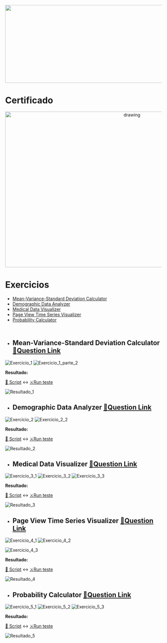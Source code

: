 <p align="center"><a href="https://www.freecodecamp.org/learn/data-analysis-with-python/"><img src="https://cdn.discordapp.com/attachments/465998423145971713/1024632257249558579/unknown.png" width="700" height="250"/></a></p>

# Certificado
 
 <p align="center"><a href="https://www.freecodecamp.org/certification/fcc0b7be3c6-9783-4893-8d4a-e29361d207d3/data-analysis-with-python-v7" target="_blank" ><img src="https://cdn.discordapp.com/attachments/465998423145971713/1024632534019088406/unknown.png" alt="drawing" width="800" height="500"/></a></p>
 
# Exercicios
- [Mean-Variance-Standard Deviation Calculator](#mean-variance-standard-deviation-calculator-memoquestion-link)
- [Demographic Data Analyzer](#demographic-data-analyzer-memoquestion-link)
- [Medical Data Visualizer](#medical-data-visualizer-memoquestion-link)
- [Page View Time Series Visualizer](#page-view-time-series-visualizer-memoquestion-link)
- [Probability Calculator](#probability-calculator--memoquestion-link)
<img src="https://cdn.discordapp.com/attachments/465998423145971713/1010772288926392360/unknown.png" width="1000" height="10"/>

 - ## Mean-Variance-Standard Deviation Calculator [:memo:Question Link](https://www.freecodecamp.org/learn/data-analysis-with-python/data-analysis-with-python-projects/mean-variance-standard-deviation-calculator)

  ![Exercicio_1](https://cdn.discordapp.com/attachments/465998423145971713/1025183784569684019/unknown.png)
  ![Exercicio_1_parte_2](https://cdn.discordapp.com/attachments/465998423145971713/1025183894020051035/unknown.png)
   
   **Resultado:**
   
   [:open_file_folder: Script](https://github.com/Winzen/freecodecamp.org/blob/main/Data%20Analysis%20with%20Python%20Projects/Mean-Variance-Standard.py)
   :left_right_arrow:
   [:crossed_swords:Run teste](https://replit.com/@LuizSinx/boilerplate-mean-variance-standard-deviation-calculator-2#mean_var_std.py)
   
   ![Resultado_1](https://cdn.discordapp.com/attachments/465998423145971713/1025188136394956810/unknown.png)
 
 - ## Demographic Data Analyzer [:memo:Question Link](https://www.freecodecamp.org/learn/data-analysis-with-python/data-analysis-with-python-projects/demographic-data-analyzer)
  ![Exercicio_2](https://cdn.discordapp.com/attachments/465998423145971713/1025474253581189190/unknown.png)
  ![Exercicio_2_2](https://cdn.discordapp.com/attachments/465998423145971713/1025474311420657816/unknown.png)
  
   **Resultado:**
   
   [:open_file_folder: Script](https://github.com/Winzen/freecodecamp.org/blob/main/Data%20Analysis%20with%20Python%20Projects/Demographic%20Data%20Analyzer.py)
   :left_right_arrow:
   [:crossed_swords:Run teste](https://replit.com/@LuizSinx/boilerplate-demographic-data-analyzer-1#demographic_data_analyzer.py)
  
   ![Resultado_2](https://cdn.discordapp.com/attachments/465998423145971713/1025474900187684905/unknown.png)
 
 - ## Medical Data Visualizer [:memo:Question Link](https://www.freecodecamp.org/learn/data-analysis-with-python/data-analysis-with-python-projects/medical-data-visualizer)
  ![Exercicio_3_1](https://cdn.discordapp.com/attachments/465998423145971713/1025960736188538900/unknown.png)
  ![Exercicio_3_2](https://cdn.discordapp.com/attachments/465998423145971713/1025960843835363388/unknown.png)
  ![Exercicio_3_3](https://cdn.discordapp.com/attachments/465998423145971713/1025961009531322378/unknown.png)
  
  
   **Resultado:**
   
   [:open_file_folder: Script](https://github.com/Winzen/freecodecamp.org/blob/main/Data%20Analysis%20with%20Python%20Projects/Medical%20Data%20Visualizer.py)
   :left_right_arrow:
   [:crossed_swords:Run teste](https://replit.com/@LuizSinx/boilerplate-medical-data-visualizer-2#medical_data_visualizer.py)
   
   ![Resultado_3](https://cdn.discordapp.com/attachments/465998423145971713/1025962054064021544/unknown.png)
   
 - ## Page View Time Series Visualizer [:memo:Question Link](https://www.freecodecamp.org/learn/data-analysis-with-python/data-analysis-with-python-projects/page-view-time-series-visualizer)
 
  ![Exercicio_4_1](https://cdn.discordapp.com/attachments/465998423145971713/1023888944779251752/unknown.png)
  ![Exercicio_4_2](https://cdn.discordapp.com/attachments/465998423145971713/1023889266922749972/unknown.png)
  
  ![Exercicio_4_3](https://cdn.discordapp.com/attachments/465998423145971713/1023889369754521670/unknown.png)
  
   **Resultado:**
   
   [:open_file_folder: Script](https://github.com/Winzen/freecodecamp.org/blob/main/Scientific%20Computing%20with%20Python/Polygon_Area_Calculator.py)
   :left_right_arrow:
   [:crossed_swords:Run teste](https://replit.com/@LuizSinx/boilerplate-polygon-area-calculator-1#shape_calculator.py)
  
   ![Resultado_4](https://cdn.discordapp.com/attachments/465998423145971713/1023890449825533962/unknown.png)
   
   - ## Probability Calculator  [:memo:Question Link](https://www.freecodecamp.org/learn/scientific-computing-with-python/scientific-computing-with-python-projects/probability-calculator)
  ![Exercicio_5_1](https://cdn.discordapp.com/attachments/465998423145971713/1024429148615221258/unknown.png)
  ![Exercicio_5_2](https://cdn.discordapp.com/attachments/465998423145971713/1024429423182745760/unknown.png)
  ![Exercicio_5_3](https://cdn.discordapp.com/attachments/465998423145971713/1024429525792215170/unknown.png)
  
   **Resultado:**
   
   [:open_file_folder: Script](https://github.com/Winzen/freecodecamp.org/blob/main/Scientific%20Computing%20with%20Python/Probability_Calculator.py)
   :left_right_arrow:
   [:crossed_swords:Run teste](https://replit.com/@LuizSinx/boilerplate-probability-calculator-3#prob_calculator.py)
  
   ![Resultado_5](https://cdn.discordapp.com/attachments/465998423145971713/1024429795771170857/unknown.png)
